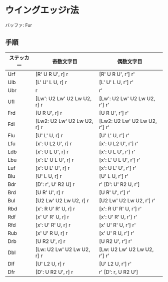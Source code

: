 # ウイングエッジr法
バッファ: Fur
## 手順
|ステッカー|奇数文字目|偶数文字目
|---|---|---|
|Urf|[R' U R U', r] r|[R' U R U', r'] r'|
|Ulb|[L' U' L U, r] r|[L' U' L U, r'] r'|
|Ubr|r|r'|
|Ufl|[Lw': U2 Lw' U2 Lw U2, r] r|[Lw': U2 Lw' U2 Lw U2, r'] r'|
|Frd|[U R U', r] r|[U R U', r'] r'|
|Fdl|[Lw2: U2 Lw' U2 Lw U2, r] r|[Lw2: U2 Lw' U2 Lw U2, r'] r'|
|Flu|[U' L' U, r] r|[U' L' U, r'] r'|
|Lfu|[x': U L2 U', r] r|[x': U L2 U', r'] r'|
|Ldb|[x': U L U', r] r|[x': U L U', r'] r'|
|Lbu|[x': L' U L U', r] r|[x': L' U L U', r'] r'|
|Luf|[x': U L' U', r] r|[x': U L' U', r'] r'|
|Blu|[U' L U, r] r|[U' L U, r'] r'|
|Bdr|[D': r', U' R2 U] r|r' [D': U' R2 U, r']|
|Brd|[U R' U', r] r|[U R' U', r'] r'|
|Bul|[U2 Lw' U2 Lw U2, r] r|[U2 Lw' U2 Lw U2, r'] r'|
|Rbd|[x': R U' R' U, r] r|[x': R U' R' U, r'] r'|
|Rdf|[x' U' R' U, r] r|[x': U' R' U, r'] r'|
|Rfd|[x': U' R' U, r] r|[x' U' R' U, r'] r'|
|Rub|[x' U' R U, r] r|[x' U' R U, r'] r'|
|Drb|[U R2 U', r] r|[U R2 U', r'] r'|
|Dbl|[Lw: U2 Lw' U2 Lw U2, r] r|[Lw: U2 Lw' U2 Lw U2, r'] r'|
|Dlf|[U' L2 U, r] r|[U' L2 U, r'] r'|
|Dfr|[D': U R2 U', r] r|r' [D': r, U R2 U']|
